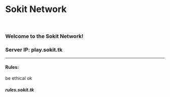 	
<body>		
	<h1>Sokit Network</h1>
	<br>
	<h3>Welcome to the Sokit Network!</h2>
	<h3>Server IP: play.sokit.tk</h3>
	<hr>
	<h4>Rules:</h4>
	be ethical ok
	<h5>rules.sokit.tk</h1>
	

